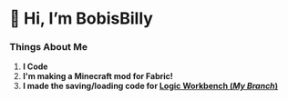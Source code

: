 # 👋 Hi, I’m BobisBilly

### Things About Me

1. **I Code**
2. **I'm making a Minecraft mod for Fabric!**
3. **I made the saving/loading code for [Logic Workbench (_My Branch_)](https://github.com/Damaged-Engineer-Interactive/Logic-Workbench/tree/bobisbilly-experimental)**
